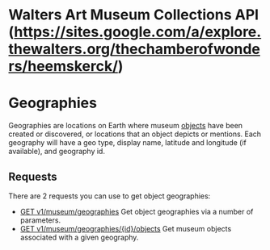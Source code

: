 Walters Art Museum Collections API (https://sites.google.com/a/explore.thewalters.org/thechamberofwonders/heemskerck/)
================================================================================

# Geographies

Geographies are locations on Earth where museum [objects](/objects/README.md) have been created or discovered, or locations that an object depicts or mentions. Each geography will have a geo type, display name, latitude and longitude (if available), and geography id.


## Requests

There are 2 requests you can use to get object geographies:
- [GET v1/museum/geographies](geographies-get.md) Get object geographies via a number of parameters.
- [GET v1/museum/geographies/{id}/objects](geographies-objects.md) Get museum objects associated with a given geography.
